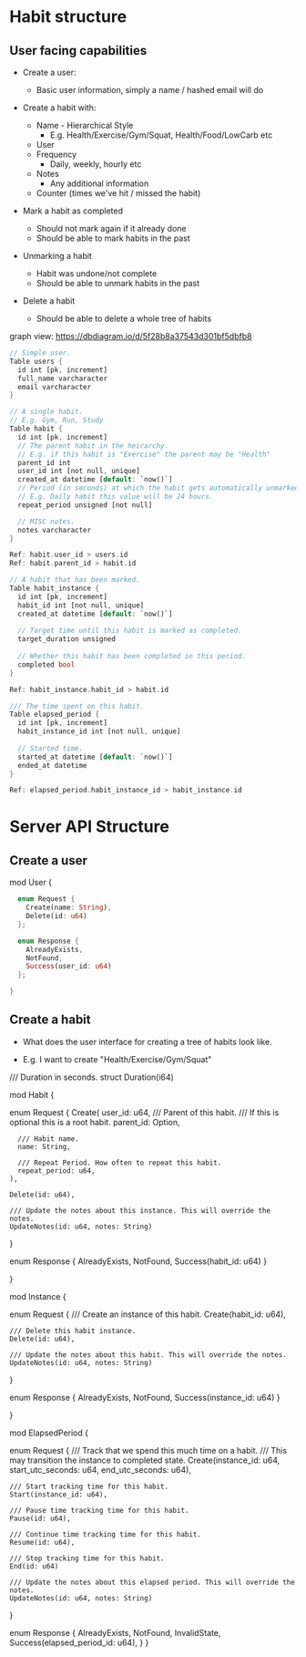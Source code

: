 # Habit structure

## User facing capabilities
* Create a user:
  * Basic user information, simply a name / hashed email will do

* Create a habit with:
  * Name - Hierarchical Style
    * E.g. Health/Exercise/Gym/Squat, Health/Food/LowCarb etc
  * User
  * Frequency
    * Daily, weekly, hourly etc
  * Notes
    * Any additional information
  * Counter (times we've hit / missed the habit)

* Mark a habit as completed
  * Should not mark again if it already done
  * Should be able to mark habits in the past

* Unmarking a habit
  * Habit was undone/not complete
  * Should be able to unmark habits in the past

* Delete a habit
  * Should be able to delete a whole tree of habits

graph view:
https://dbdiagram.io/d/5f28b8a37543d301bf5dbfb8
```rust
// Simple user.
Table users {
  id int [pk, increment]
  full_name varcharacter
  email varcharacter
}

// A single habit.
// E.g. Gym, Run, Study
Table habit {
  id int [pk, increment]
  // The parent habit in the heirarchy.
  // E.g. if this habit is "Exercise" the parent may be "Health"
  parent_id int
  user_id int [not null, unique]
  created_at datetime [default: `now()`]
  // Period (in seconds) at which the habit gets automatically unmarked.
  // E.g. Daily habit this value will be 24 hours.
  repeat_period unsigned [not null]

  // MISC notes.
  notes varcharacter
}

Ref: habit.user_id > users.id
Ref: habit.parent_id > habit.id

// A habit that has been marked.
Table habit_instance {
  id int [pk, increment]
  habit_id int [not null, unique]
  created_at datetime [default: `now()`]
  
  // Target time until this habit is marked as completed.
  target_duration unsigned
  
  // Whether this habit has been completed in this period.
  completed bool
}

Ref: habit_instance.habit_id > habit.id

/// The time spent on this habit.
Table elapsed_period {
  id int [pk, increment]
  habit_instance_id int [not null, unique]
  
  // Started time.
  started_at datetime [default: `now()`]
  ended_at datetime
}

Ref: elapsed_period.habit_instance_id > habit_instance.id
```

# Server API Structure

## Create a user

mod User {
```rust
  enum Request {
    Create(name: String),
    Delete(id: u64)
  };

  enum Response {
    AlreadyExists,
    NotFound,
    Success(user_id: u64)
  };

}
```

## Create a habit

* What does the user interface for creating a tree of habits look like.

* E.g. I want to create "Health/Exercise/Gym/Squat"

/// Duration in seconds.
struct Duration(i64)

mod Habit {

  enum Request {
    Create(
      user_id: u64,
      /// Parent of this habit.
      /// If this is optional this is a root habit.
      parent_id: Option<u64>,

      /// Habit name.
      name: String, 

      /// Repeat Period. How often to repeat this habit.
      repeat_period: u64,
    ),

    Delete(id: u64),

    /// Update the notes about this instance. This will override the notes.
    UpdateNotes(id: u64, notes: String)
  }

  enum Response {
    AlreadyExists,
    NotFound,
    Success(habit_id: u64)
  }

}

mod Instance {

  enum Request {
    /// Create an instance of this habit.
    Create(habit_id: u64),

    /// Delete this habit instance.
    Delete(id: u64),

    /// Update the notes about this habit. This will override the notes.
    UpdateNotes(id: u64, notes: String)
  }

  enum Response {
    AlreadyExists,
    NotFound,
    Success(instance_id: u64)
  }

}

mod ElapsedPeriod {

  enum Request {
    /// Track that we spend this much time on a habit.
    /// This may transition the instance to completed state.
    Create(instance_id: u64, start_utc_seconds: u64, end_utc_seconds: u64),

    /// Start tracking time for this habit.
    Start(instance_id: u64),

    /// Pause time tracking time for this habit.
    Pause(id: u64),

    /// Continue time tracking time for this habit.
    Resume(id: u64),

    /// Stop tracking time for this habit.
    End(id: u64)

    /// Update the notes about this elapsed period. This will override the notes.
    UpdateNotes(id: u64, notes: String)
  }

  enum Response {
    AlreadyExists,
    NotFound,
    InvalidState,
    Success(elapsed_period_id: u64),
  }
}
